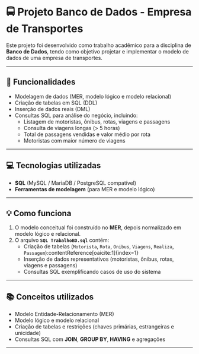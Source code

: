 # 🚍 Projeto Banco de Dados - Empresa de Transportes  

Este projeto foi desenvolvido como trabalho acadêmico para a disciplina de **Banco de Dados**, tendo como objetivo projetar e implementar o modelo de dados de uma empresa de transportes.  

---

## 🚀 Funcionalidades  
- Modelagem de dados (MER, modelo lógico e modelo relacional)  
- Criação de tabelas em SQL (DDL)  
- Inserção de dados reais (DML)  
- Consultas SQL para análise do negócio, incluindo:  
  - Listagem de motoristas, ônibus, rotas, viagens e passagens  
  - Consulta de viagens longas (> 5 horas)  
  - Total de passagens vendidas e valor médio por rota  
  - Motoristas com maior número de viagens  

---

## 💻 Tecnologias utilizadas  
- **SQL** (MySQL / MariaDB / PostgreSQL compatível)  
- **Ferramentas de modelagem** (para MER e modelo lógico)  

---

## 💡 Como funciona  
1. O modelo conceitual foi construído no **MER**, depois normalizado em modelo lógico e relacional.  
2. O arquivo **`SQL TrabalhoBD.sql`** contém:  
   - Criação de tabelas (`Motorista`, `Rota`, `Onibus`, `Viagens`, `Realiza`, `Passagem`):contentReference[oaicite:1]{index=1}  
   - Inserção de dados representativos (motoristas, ônibus, rotas, viagens e passagens)  
   - Consultas SQL exemplificando casos de uso do sistema  

---

## 📚 Conceitos utilizados  
- Modelo Entidade-Relacionamento (MER)  
- Modelo lógico e modelo relacional  
- Criação de tabelas e restrições (chaves primárias, estrangeiras e unicidade)  
- Consultas SQL com **JOIN**, **GROUP BY**, **HAVING** e agregações  

---
